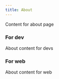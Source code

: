 ```yaml
---
title: About
---
```

Content for about page

### For dev
About content for devs


### For web
About content for web
